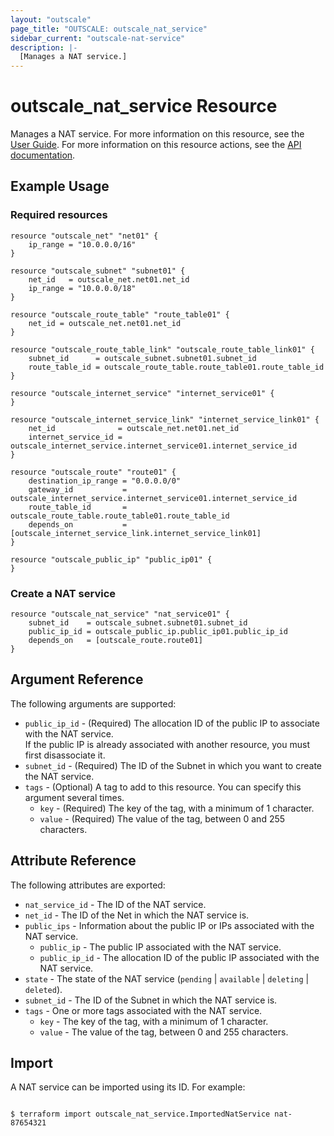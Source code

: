 ```yaml
---
layout: "outscale"
page_title: "OUTSCALE: outscale_nat_service"
sidebar_current: "outscale-nat-service"
description: |-
  [Manages a NAT service.]
---
```


# outscale_nat_service Resource

Manages a NAT service.
For more information on this resource, see the [User Guide](https://docs.outscale.com/en/userguide/About-NAT-Gateways.html).
For more information on this resource actions, see the [API documentation](https://docs.outscale.com/api#3ds-outscale-api-natservice).

## Example Usage

### Required resources

```hcl
resource "outscale_net" "net01" {
    ip_range = "10.0.0.0/16"
}

resource "outscale_subnet" "subnet01" {
    net_id   = outscale_net.net01.net_id
    ip_range = "10.0.0.0/18"
}

resource "outscale_route_table" "route_table01" {
    net_id = outscale_net.net01.net_id
}

resource "outscale_route_table_link" "outscale_route_table_link01" {
    subnet_id      = outscale_subnet.subnet01.subnet_id
    route_table_id = outscale_route_table.route_table01.route_table_id
}

resource "outscale_internet_service" "internet_service01" {
}

resource "outscale_internet_service_link" "internet_service_link01" {
    net_id              = outscale_net.net01.net_id
    internet_service_id = outscale_internet_service.internet_service01.internet_service_id
}

resource "outscale_route" "route01" {
    destination_ip_range = "0.0.0.0/0"
    gateway_id           = outscale_internet_service.internet_service01.internet_service_id
    route_table_id       = outscale_route_table.route_table01.route_table_id
    depends_on           = [outscale_internet_service_link.internet_service_link01]
}

resource "outscale_public_ip" "public_ip01" {
}
```

### Create a NAT service

```hcl
resource "outscale_nat_service" "nat_service01" {
    subnet_id    = outscale_subnet.subnet01.subnet_id
    public_ip_id = outscale_public_ip.public_ip01.public_ip_id
    depends_on   = [outscale_route.route01]
}
```

## Argument Reference

The following arguments are supported:

* `public_ip_id` - (Required) The allocation ID of the public IP to associate with the NAT service.<br />
If the public IP is already associated with another resource, you must first disassociate it.
* `subnet_id` - (Required) The ID of the Subnet in which you want to create the NAT service.
* `tags` - (Optional) A tag to add to this resource. You can specify this argument several times.
    * `key` - (Required) The key of the tag, with a minimum of 1 character.
    * `value` - (Required) The value of the tag, between 0 and 255 characters.

## Attribute Reference

The following attributes are exported:

* `nat_service_id` - The ID of the NAT service.
* `net_id` - The ID of the Net in which the NAT service is.
* `public_ips` - Information about the public IP or IPs associated with the NAT service.
    * `public_ip` - The public IP associated with the NAT service.
    * `public_ip_id` - The allocation ID of the public IP associated with the NAT service.
* `state` - The state of the NAT service (`pending` \| `available` \| `deleting` \| `deleted`).
* `subnet_id` - The ID of the Subnet in which the NAT service is.
* `tags` - One or more tags associated with the NAT service.
    * `key` - The key of the tag, with a minimum of 1 character.
    * `value` - The value of the tag, between 0 and 255 characters.

## Import

A NAT service can be imported using its ID. For example:

```console

$ terraform import outscale_nat_service.ImportedNatService nat-87654321

```